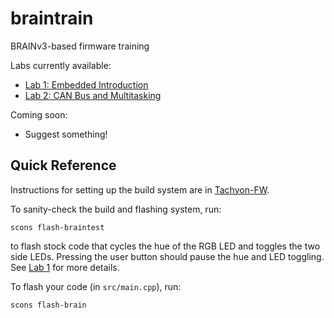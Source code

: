 # braintrain
BRAINv3-based firmware training

Labs currently available:
- [Lab 1: Embedded Introduction](lab1.md)
- [Lab 2: CAN Bus and Multitasking](lab2.md)

Coming soon:
- Suggest something!

## Quick Reference
Instructions for setting up the build system are in [Tachyon-FW](https://github.com/CalSol/Tachyon-FW#setup).

To sanity-check the build and flashing system, run:
```
scons flash-braintest
```
to flash stock code that cycles the hue of the RGB LED and toggles the two side LEDs.
Pressing the user button should pause the hue and LED toggling.
See [Lab 1](lab1.md) for more details.

To flash your code (in `src/main.cpp`), run:
```
scons flash-brain
```
